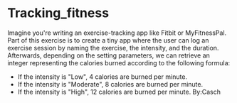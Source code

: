 # Tracking_fitness
Imagine you're writing an exercise-tracking app like Fitbit
or MyFitnessPal. Part of this exercise is to create a tiny app where the user can log an exercise session by naming the exercise, the intensity, and the duration. Afterwards, depending on the setting parameters, we can retrieve an integer representing the calories burned according to the following formula:
- If the intensity is "Low", 4 calories are burned per minute.
- If the intensity is "Moderate", 8 calories are burned per minute.
- If the intensity is "High", 12 calories are burned per  minute.
By:Casch
